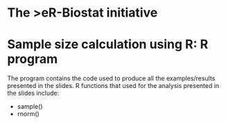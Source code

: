 # The >eR-Biostat initiative
# Sample size calculation using R: R program

The program  contains the code used to produce all the examples/results presented in the slides. R functions that used for the analysis presented in the slides include:
* sample()
* rnorm()
